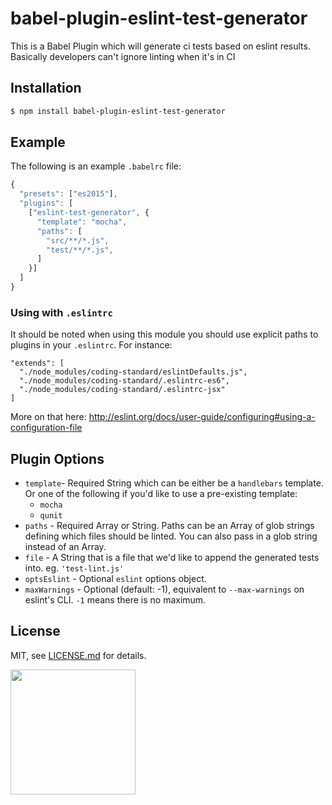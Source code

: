 # babel-plugin-eslint-test-generator

This is a Babel Plugin which will generate ci tests based on eslint results. Basically developers can't ignore linting when it's in CI

## Installation
```bash
$ npm install babel-plugin-eslint-test-generator
```

## Example

The following is an example `.babelrc` file:

```javascript
{
  "presets": ["es2015"],
  "plugins": [
    ["eslint-test-generator", {
      "template": "mocha",
      "paths": [
        "src/**/*.js",
        "test/**/*.js",
      ]
    }]
  ]
}
```

### Using with `.eslintrc`
It should be noted when using this module you should use explicit paths to plugins in your `.eslintrc`. For instance:
```
"extends": [
  "./node_modules/coding-standard/eslintDefaults.js",
  "./node_modules/coding-standard/.eslintrc-es6",
  "./node_modules/coding-standard/.eslintrc-jsx"
]
```

More on that here:
http://eslint.org/docs/user-guide/configuring#using-a-configuration-file


## Plugin Options

- `template`- Required String which can be either be a `handlebars` template. Or one of the following if you'd like to use a pre-existing template:
    + `mocha`
    + `qunit`
- `paths` - Required Array or String. Paths can be an Array of glob strings defining which files should be linted. You can also pass in a glob string instead of an Array.
- `file` - A String that is a file that we'd like to append the generated tests into. eg. `'test-lint.js'`
- `optsEslint` - Optional `eslint` options object.
- `maxWarnings` - Optional (default: -1), equivalent to `--max-warnings` on
  eslint's CLI. `-1` means there is no maximum.

## License

MIT, see [LICENSE.md](http://github.com/Shopify/babel-plugin-eslint-test-generator/blob/master/LICENSE.md) for details.

<img src="https://cdn.shopify.com/shopify-marketing_assets/builds/19.0.0/shopify-full-color-black.svg" width="200" />
